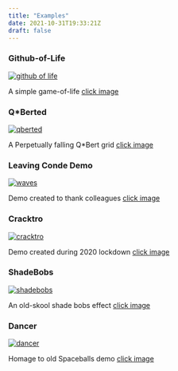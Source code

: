 ```yaml
---
title: "Examples"
date: 2021-10-31T19:33:21Z
draft: false
---
```


### Github-of-Life
[![github of life](/pages_example/github-of-life-screen.png)](http://github-of-life.herokuapp.com/)

A simple game-of-life [click image](http://github-of-life.herokuapp.com/)
### Q*Berted
[![qberted](/pages_example/qberted.png)](https://qberted.herokuapp.com/)

A Perpetually falling Q*Bert grid [click image](https://qberted.herokuapp.com/)

### Leaving Conde Demo
[![waves](/pages_example/waves.png)](http://leaving-conde.herokuapp.com/)

Demo created to thank colleagues [click image](http://leaving-conde.herokuapp.com/)

### Cracktro
[![cracktro](/pages_example/cracktro.png)](https://cracktro.guestcode.uk)

Demo created during 2020 lockdown [click image](https://cracktro.guestcode.uk)

### ShadeBobs
[![shadebobs](/pages_example/shadebobs.png)](https://cracktro.guestcode.uk/shadebobs)

An old-skool shade bobs effect [click image](https://cracktro.guestcode.uk/shadebobs)

### Dancer
[![dancer](/pages_example/dancer.png)](https://spaceballs.herokuapp.com/)

Homage to old Spaceballs demo [click image](https://spaceballs.herokuapp.com/)

